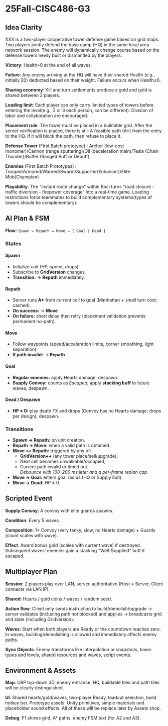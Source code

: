 # 25Fall-CISC486-G3

## Idea Clarity

XXX is a two-player cooperative tower defense game based on grid maps. Two players jointly defend the base camp (HQ) in the same local area network session. The enemy will dynamically change course based on the defense towers newly built or dismantled by the players.

**Victory**: Health>0 at the end of all waves.

**Failure**: Any enemy arriving at the HQ will have their shared Health (e.g., initially 20) deducted based on their weight. Failure occurs when Health≤0.

**Sharing economy**: Kill and turn settlements produce a gold and gold is shared between 2 players.

**Loading limit**: Each player can only carry limited types of towers before entering the level(e.g., 2 or 3 each person, can be different). Division of labor and collaboration are encouraged.

**Placement rule**: The tower must be placed in a buildable grid. After the server verification is placed, there is still A feasible path (A*) from the entry to the HQ. If it will block the path, then refuse to place it.

**Defense Tower** (First Batch prototype) : Archer (low-cost monomer)/Cannon (range sputtering)/Oil (deceleration main)/Tesla (Chain Thunder)/Buffer (Ranged Buff or Debuff)

**Enemies** (First Batch Prototypes) : Trooper/Armored/Warded/Swarm/Supporter(Enhancer)/Elite Mob(Champion)

**Playability**: The "instant route change" within Boci turns "road closure - traffic diversion - firepower coverage" into a real-time game. Loading restrictions force teammates to build complementary systems(types of towers should be complementary).

## AI Plan & FSM

**Flow:** `Spawn → Repath ↔ Move → { Goal | Dead }`

### States

#### Spawn
- Initialize unit (HP, speed, drops).
- Subscribe to **GridVersion** changes.
- **Transition:** → **Repath** immediately.

#### Repath
- Server runs **A\*** from current cell to goal (Manhattan + small turn cost; cached).
- **On success:** → **Move**  
- **On failure:** short delay then retry (placement validation prevents permanent no-path).

#### Move
- Follow waypoints (speed/acceleration limits, corner smoothing, light separation).
- **If path invalid:** → **Repath**

#### Goal
- **Regular enemies:** apply Hearts damage; despawn.  
- **Supply Convoy:** counts as *Escaped*; apply **stacking buff** to future waves; despawn.

#### Dead / Despawn
- **HP ≤ 0:** play death FX and drops (Convoy has no Hearts damage; drops per design); despawn.

### Transitions

- **Spawn → Repath:** on unit creation.  
- **Repath → Move:** when a valid path is obtained.  
- **Move ↔ Repath:** triggered by any of:
  - **GridVersion++** (any tower place/sell/upgrade),
  - Next cell becomes unwalkable/occupied,
  - Current path invalid or timed out.  
  *Debounce with 100–200 ms jitter and a per-frame replan cap.*
- **Move → Goal:** enters goal radius (HQ or Supply Exit).  
- **Move → Dead:** HP ≤ 0.

## Scripted Event

**Supply Convoy**: A convoy with elite guards spawns.

**Condition**: Every 5 waves.

**Composition**: 1× Convoy (very tanky, slow, no Hearts damage) + Guards (count scales with wave).

**Effect**: Award bonus gold (scales with current wave) if destroyed. Subsequent waves’ enemies gain a stacking "Well-Supplied" buff if escaped.

## Multiplayer Plan

**Session**: 2 players play over LAN, server-authoritative (Host = Server, Client connects via LAN IP).

**Shared**: Hearts / gold coins / waves / random seed.

**Action flow**: Client only sends instruction to build/demolish/upgrade → server validates (including path not blocked) and applies → broadcasts grid and state (including Gridversion).

**Waves**: Start when both players are Ready or the countdown reaches zero. In waves, building/demolishing is allowed and immediately affects enemy paths.

**Sync Objects**: Enemy transforms like interpolation or snapshots, tower types and levels, shared resources and waves, script events.

## Environment & Assets

**Map**: URP top-down 3D, enemy entrance, HQ, buildable tiles and path tiles will be clearly distinguished.

**UI**: Shared hearts/gold/waves, two-player Ready, loadout selection, build hotkey bar.
Prototype assets: Unity primitives, simple materials and placeholder sound effects. All of these will be replace later by Assets shop.

**Debug**: F1 shows grid, A* paths, enemy FSM text (for A2 and A3).

